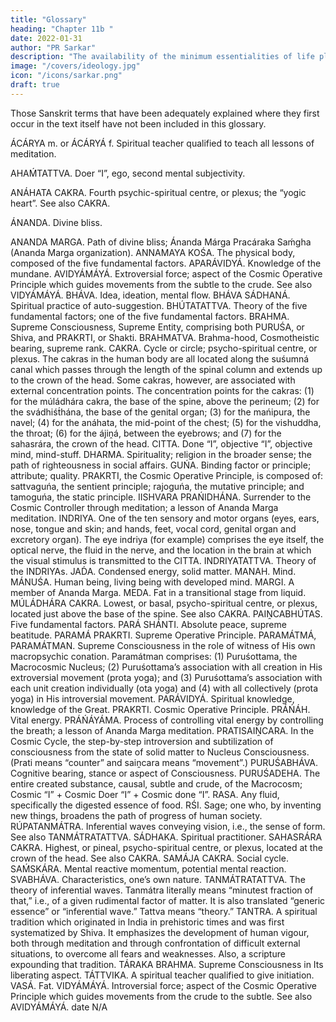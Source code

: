 ```yaml
---
title: "Glossary"
heading: "Chapter 11b "
date: 2022-01-31
author: "PR Sarkar"
description: "The availability of the minimum essentialities of life plays a vital part not only in achieving world brotherhood, but also in the development of human personality"
image: "/covers/ideology.jpg"
icon: "/icons/sarkar.png"
draft: true
---
```



Those Sanskrit terms that have been adequately explained where they first occur in the text itself have not been included in this glossary.

ÁCÁRYA m. or ÁCÁRYÁ f. Spiritual teacher qualified to teach all lessons of meditation.

AHAḾTATTVA. Doer “I”, ego, second mental subjectivity.

ANÁHATA CAKRA. Fourth psychic-spiritual centre, or plexus; the “yogic heart”. See also CAKRA.

ÁNANDA. Divine bliss.

ANANDA MARGA. Path of divine bliss; Ánanda Márga Pracáraka Saḿgha (Ananda Marga organization).
ANNAMAYA KOŚA. The physical body, composed of the five fundamental factors.
APARÁVIDYÁ. Knowledge of the mundane.
AVIDYÁMÁYÁ. Extroversial force; aspect of the Cosmic Operative Principle which guides movements from the subtle to the crude. See also VIDYÁMÁYÁ.
BHÁVA. Idea, ideation, mental flow.
BHÁVA SÁDHANÁ. Spiritual practice of auto-suggestion.
BHÚTATATTVA. Theory of the five fundamental factors; one of the five fundamental factors.
BRAHMA. Supreme Consciousness, Supreme Entity, comprising both PURUŚA, or Shiva, and PRAKRTI, or Shakti.
BRAHMATVA. Brahma-hood, Cosmotheistic bearing, supreme rank.
CAKRA. Cycle or circle; psycho-spiritual centre, or plexus. The cakras in the human body are all located along the suśumná canal which passes through the length of the spinal column and extends up to the crown of the head. Some cakras, however, are associated with external concentration points. The concentration points for the cakras: (1) for the múládhára cakra, the base of the spine, above the perineum; (2) for the svádhiśt́hána, the base of the genital organ; (3) for the mańipura, the navel; (4) for the anáhata, the mid-point of the chest; (5) for the vishuddha, the throat; (6) for the ájiṋá, between the eyebrows; and (7) for the sahasrára, the crown of the head.
CITTA. Done “I”, objective “I”, objective mind, mind-stuff.
DHARMA. Spirituality; religion in the broader sense; the path of righteousness in social affairs.
GUŃA. Binding factor or principle; attribute; quality. PRAKRTI, the Cosmic Operative Principle, is composed of: sattvaguńa, the sentient principle; rajoguńa, the mutative principle; and tamoguńa, the static principle.
IISHVARA PRAŃIDHÁNA. Surrender to the Cosmic Controller through meditation; a lesson of Ananda Marga meditation.
INDRIYA. One of the ten sensory and motor organs (eyes, ears, nose, tongue and skin; and hands, feet, vocal cord, genital organ and excretory organ). The eye indriya (for example) comprises the eye itself, the optical nerve, the fluid in the nerve, and the location in the brain at which the visual stimulus is transmitted to the CITTA.
INDRIYATATTVA. Theory of the INDRIYAs.
JAD́A. Condensed energy, solid matter.
MANAH. Mind.
MÁNUŚA. Human being, living being with developed mind.
MARGI. A member of Ananda Marga.
MEDA. Fat in a transitional stage from liquid.
MÚLÁDHÁRA CAKRA. Lowest, or basal, psycho-spiritual centre, or plexus, located just above the base of the spine. See also CAKRA.
PAIṊCABHÚTAS. Five fundamental factors.
PARÁ SHÁNTI. Absolute peace, supreme beatitude.
PARAMÁ PRAKRTI. Supreme Operative Principle.
PARAMÁTMÁ, PARAMÁTMAN. Supreme Consciousness in the role of witness of His own macropsychic conation. Paramátman comprises: (1) Puruśottama, the Macrocosmic Nucleus; (2) Puruśottama’s association with all creation in His extroversial movement (prota yoga); and (3) Puruśottama’s association with each unit creation individually (ota yoga) and (4) with all collectively (prota yoga) in His introversial movement.
PARÁVIDYÁ. Spiritual knowledge, knowledge of the Great.
PRAKRTI. Cosmic Operative Principle.
PRÁŃÁH. Vital energy.
PRÁŃÁYÁMA. Process of controlling vital energy by controlling the breath; a lesson of Ananda Marga meditation.
PRATISAIṊCARA. In the Cosmic Cycle, the step-by-step introversion and subtilization of consciousness from the state of solid matter to Nucleus Consciousness. (Prati means “counter” and saiṋcara means “movement”.)
PURUŚABHÁVA. Cognitive bearing, stance or aspect of Consciousness.
PURUŚADEHA. The entire created substance, causal, subtle and crude, of the Macrocosm; Cosmic “I” + Cosmic Doer “I” + Cosmic done “I”.
RASA. Any fluid, specifically the digested essence of food.
RŚI. Sage; one who, by inventing new things, broadens the path of progress of human society.
RÚPATANMÁTRA. Inferential waves conveying vision, i.e., the sense of form. See also TANMÁTRATATTVA.
SÁDHAKA. Spiritual practitioner.
SAHASRÁRA CAKRA. Highest, or pineal, psycho-spiritual centre, or plexus, located at the crown of the head. See also CAKRA.
SAMÁJA CAKRA. Social cycle.
SAḾSKÁRA. Mental reactive momentum, potential mental reaction.
SVABHÁVA. Characteristics, one’s own nature.
TANMÁTRATATTVA. The theory of inferential waves. Tanmátra literally means “minutest fraction of that,” i.e., of a given rudimental factor of matter. It is also translated “generic essence” or “inferential wave.” Tattva means “theory.”
TANTRA. A spiritual tradition which originated in India in prehistoric times and was first systematized by Shiva. It emphasizes the development of human vigour, both through meditation and through confrontation of difficult external situations, to overcome all fears and weaknesses. Also, a scripture expounding that tradition.
TÁRAKA BRAHMA. Supreme Consciousness in Its liberating aspect.
TÁTTVIKA. A spiritual teacher qualified to give initiation.
VASÁ. Fat.
VIDYÁMÁYÁ. Introversial force; aspect of the Cosmic Operative Principle which guides movements from the crude to the subtle. See also AVIDYÁMÁYÁ.
date N/A
